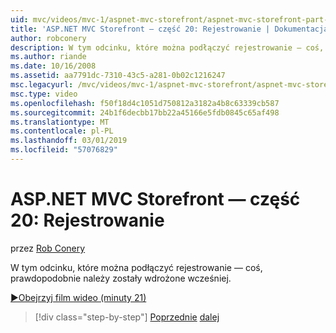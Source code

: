 ```yaml
---
uid: mvc/videos/mvc-1/aspnet-mvc-storefront/aspnet-mvc-storefront-part-20-logging
title: 'ASP.NET MVC Storefront — część 20: Rejestrowanie | Dokumentacja firmy Microsoft'
author: robconery
description: W tym odcinku, które można podłączyć rejestrowanie — coś, prawdopodobnie należy zostały wdrożone wcześniej.
ms.author: riande
ms.date: 10/16/2008
ms.assetid: aa7791dc-7310-43c5-a281-0b02c1216247
msc.legacyurl: /mvc/videos/mvc-1/aspnet-mvc-storefront/aspnet-mvc-storefront-part-20-logging
msc.type: video
ms.openlocfilehash: f50f18d4c1051d750812a3182a4b8c63339cb587
ms.sourcegitcommit: 24b1f6decbb17bb22a45166e5fdb0845c65af498
ms.translationtype: MT
ms.contentlocale: pl-PL
ms.lasthandoff: 03/01/2019
ms.locfileid: "57076829"
---
```

<a name="aspnet-mvc-storefront-part-20-logging"></a>ASP.NET MVC Storefront — część 20: Rejestrowanie
====================
przez [Rob Conery](https://github.com/robconery)

W tym odcinku, które można podłączyć rejestrowanie — coś, prawdopodobnie należy zostały wdrożone wcześniej.

[&#9654;Obejrzyj film wideo (minuty 21)](https://channel9.msdn.com/Blogs/ASP-NET-Site-Videos/aspnet-mvc-storefront-part-20-logging)

> [!div class="step-by-step"]
> [Poprzednie](aspnet-mvc-storefront-part-19a-windows-workflow-followup.md)
> [dalej](aspnet-mvc-storefront-part-21-order-manager-and-personalization.md)
